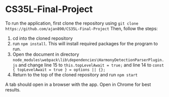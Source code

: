 # CS35L-Final-Project

To run the application, first clone the repository using `git clone https://github.com/ajan890/CS35L-Final-Project` Then, follow the steps:  
1. cd into the cloned repository  
2. run `npm install`.  This will install required packages for the program to run.  
3. Open the document in directory `node_modules\webpack\lib\dependencies\HarmonyDetectionParserPlugin.js` and change line 15 to `this.topLevelAwait = true;` and line 14 to `const { topLevelAwait = true } = options || {};`  
4. Return to the top of the cloned repository and run `npm start`  

A tab should open in a browser with the app.  Open in Chrome for best results.

